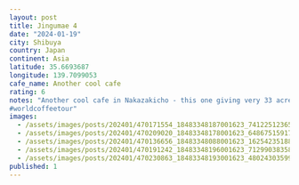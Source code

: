 ```yaml
---
layout: post
title: Jingumae 4
date: "2024-01-19"
city: Shibuya
country: Japan
continent: Asia
latitude: 35.6693687
longitude: 139.7099053
cafe_name: Another cool cafe
rating: 6
notes: "Another cool cafe in Nakazakicho - this one giving very 33 acres vibes. They also had their own roaster which is something you donât see too often.
#worldcoffeetour"
images:
  - /assets/images/posts/202401/470171554_18483348187001623_7412251236500284170_n_18001610192124234.jpg
  - /assets/images/posts/202401/470209020_18483348178001623_6486751591712376261_n_18065934751488224.jpg
  - /assets/images/posts/202401/470136656_18483348088001623_1625423518819438829_n_18039265780638544.jpg
  - /assets/images/posts/202401/470191242_18483348196001623_7129903835842810856_n_18017620822881064.jpg
  - /assets/images/posts/202401/470230863_18483348193001623_4802430359970169511_n_18017970635009138.jpg
published: 1
---
```

